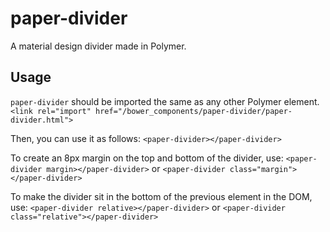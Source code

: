 # paper-divider
A material design divider made in Polymer.

## Usage
`paper-divider` should be imported the same as any other Polymer element.
`<link rel="import" href="/bower_components/paper-divider/paper-divider.html">`

Then, you can use it as follows:
`<paper-divider></paper-divider>`

To create an 8px margin on the top and bottom of the divider, use:
`<paper-divider margin></paper-divider>`
or
`<paper-divider class="margin"></paper-divider>`

To make the divider sit in the bottom of the previous element in the DOM, use:
`<paper-divider relative></paper-divider>`
or
`<paper-divider class="relative"></paper-divider>`
